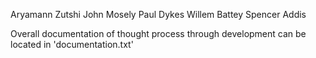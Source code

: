 Aryamann Zutshi
John Mosely
Paul Dykes
Willem Battey
Spencer Addis

Overall documentation of thought process through development can be located in 'documentation.txt'
